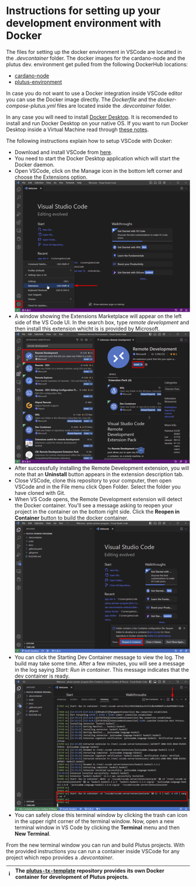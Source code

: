 
# Instructions for setting up your development environment with Docker  

The files for setting up the docker environment in VSCode are locatted in the *.devcontainer* folder. The docker images for the cardano-node and the plutus dev. environment get pulled from the following DockerHub locations: 
* [cardano-node](https://hub.docker.com/r/inputoutput/cardano-node) 
* [plutus-environment](https://hub.docker.com/r/robertinoiog/kenya_course) 

In case you do not want to use a Docker integration inside VSCode editor you can use the Docker image directly. The *Dockerfile* and the *docker-compose-plutus.yml* files are located inside the *.devcontainer* folder. 

In any case you will need to install [Docker Desktop](https://docs.docker.com/get-docker/). It is recomended to install and run Docker Desktop on your native OS. If you want to run Docker Desktop inside a Virtual Machine read through [these notes](https://docs.docker.com/desktop/vm-vdi/). 

The following instructions explain how to setup VSCode with Dcoker:
* Download and install VSCode from [here](https://code.visualstudio.com/). 
* You need to start the Docker Desktop application which will start the Docker daemon. 
* Open VSCode, click on the Manage icon in the bottom left corner and choose the Extensions option. 
![alt text](https://github.com/LukaKurnjek/plutus-dev-env/blob/main/images/dokcer-vscode/extensions-button.PNG) 
* A window showing the Extensions Marketplace will appear on the left side of the VS Code UI. In the search box, type *remote development* and then install this extension whicht is is provided by Microsoft. 
![alt text](https://github.com/LukaKurnjek/plutus-dev-env/blob/main/images/dokcer-vscode/remote-development.PNG) 
* After successfully installing the Remote Development extension, you will note that an **Uninstall** button appears in the extension description tab. 
* Close VSCode, clone this repository to your computer, then open VSCode and in the File menu click Open Folder. Select the folder you have cloned with Git. 
* When VS Code opens, the Remote Development extension will detect the Docker container. You'll see a message asking to reopen your project in the container on the bottom right side. Click the **Reopen in Container** button to build the docker container. 
![alt text](https://github.com/LukaKurnjek/plutus-dev-env/blob/main/images/dokcer-vscode/reopen-in-container.PNG) 
* You can click the Starting Dev Container message to view the log. The build may take some time. After a few minutes, you will see a message in the log saying *Start: Run in container*. This message indicates that the dev container is ready. 
![alt text](https://github.com/LukaKurnjek/plutus-dev-env/blob/main/images/dokcer-vscode/console-log.PNG) 
* You can safely close this terminal window by clicking the trash can icon in the upper right corner of the terminal window. Now, open a new terminal window in VS Code by clicking the **Terminal** menu and then **New Terminal**. 

From the new terminal window you can run and build Plutus projects. With the provided instructions you can run a container inside VSCode for any project which repo provides a *.devcontainer*.

| :information_source:   | The [plutus-tx-template](https://github.com/IntersectMBO/plutus-tx-template/tree/main) repository provides its own Docker container for development of Plutus projects.|  
|------------------------|:-----------------------------------------------------------------------------------------------------------------------------------------------------------------------|   